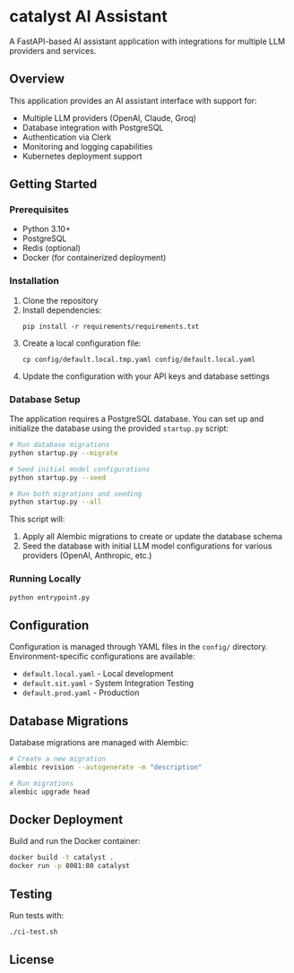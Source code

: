 # catalyst AI Assistant

A FastAPI-based AI assistant application with integrations for multiple LLM providers and services.

## Overview

This application provides an AI assistant interface with support for:
- Multiple LLM providers (OpenAI, Claude, Groq)
- Database integration with PostgreSQL
- Authentication via Clerk
- Monitoring and logging capabilities
- Kubernetes deployment support

## Getting Started

### Prerequisites

- Python 3.10+
- PostgreSQL
- Redis (optional)
- Docker (for containerized deployment)

### Installation

1. Clone the repository
2. Install dependencies:
   ```
   pip install -r requirements/requirements.txt
   ```
3. Create a local configuration file:
   ```
   cp config/default.local.tmp.yaml config/default.local.yaml
   ```
4. Update the configuration with your API keys and database settings

### Database Setup

The application requires a PostgreSQL database. You can set up and initialize the database using the provided `startup.py` script:

```bash
# Run database migrations
python startup.py --migrate

# Seed initial model configurations
python startup.py --seed

# Run both migrations and seeding
python startup.py --all
```

This script will:
1. Apply all Alembic migrations to create or update the database schema
2. Seed the database with initial LLM model configurations for various providers (OpenAI, Anthropic, etc.)

### Running Locally

```bash
python entrypoint.py
```

## Configuration

Configuration is managed through YAML files in the `config/` directory. Environment-specific configurations are available:
- `default.local.yaml` - Local development
- `default.sit.yaml` - System Integration Testing
- `default.prod.yaml` - Production

## Database Migrations

Database migrations are managed with Alembic:

```bash
# Create a new migration
alembic revision --autogenerate -m "description"

# Run migrations
alembic upgrade head
```

## Docker Deployment

Build and run the Docker container:

```bash
docker build -t catalyst .
docker run -p 8081:80 catalyst
```

## Testing

Run tests with:

```bash
./ci-test.sh
```

## License
